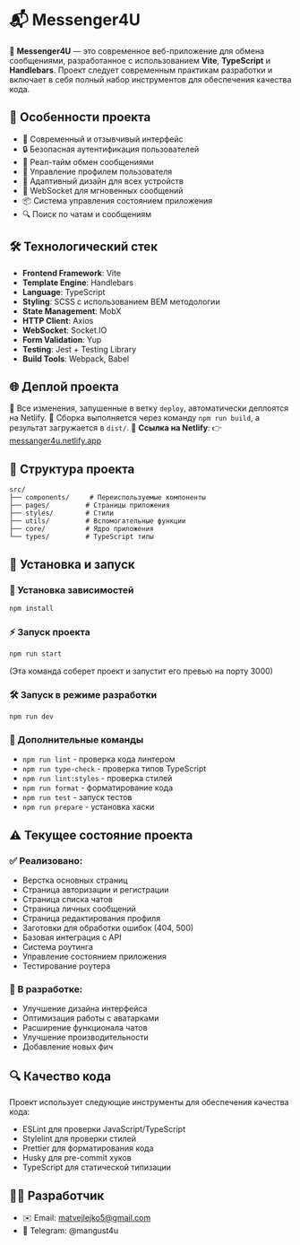 # 📬 Messenger4U

🚀 **Messenger4U** — это современное веб-приложение для обмена сообщениями, разработанное с использованием **Vite**, **TypeScript** и **Handlebars**. Проект следует современным практикам разработки и включает в себя полный набор инструментов для обеспечения качества кода.

## 🌟 Особенности проекта

- 🎨 Современный и отзывчивый интерфейс
- 🔒 Безопасная аутентификация пользователей
- 💬 Реал-тайм обмен сообщениями
- 👥 Управление профилем пользователя
- 📱 Адаптивный дизайн для всех устройств
- 🔄 WebSocket для мгновенных сообщений
- 📦 Система управления состоянием приложения
- 🔍 Поиск по чатам и сообщениям

## 🛠 Технологический стек

- **Frontend Framework**: Vite
- **Template Engine**: Handlebars
- **Language**: TypeScript
- **Styling**: SCSS с использованием BEM методологии
- **State Management**: MobX
- **HTTP Client**: Axios
- **WebSocket**: Socket.IO
- **Form Validation**: Yup
- **Testing**: Jest + Testing Library
- **Build Tools**: Webpack, Babel

## 🌐 Деплой проекта

🔹 Все изменения, запушенные в ветку `deploy`, автоматически деплоятся на Netlify.
🔹 Сборка выполняется через команду `npm run build`, а результат загружается в `dist/`.
🔗 **Ссылка на Netlify**:
👉 [messanger4u.netlify.app](https://messanger4u.netlify.app)

## 📂 Структура проекта

```
src/
├── components/     # Переиспользуемые компоненты
├── pages/         # Страницы приложения
├── styles/        # Стили
├── utils/         # Вспомогательные функции
├── core/          # Ядро приложения
└── types/         # TypeScript типы
```

## 🚀 Установка и запуск

### 🔧 Установка зависимостей
```bash
npm install
```

### ⚡ Запуск проекта
```bash
npm run start
```
(Эта команда соберет проект и запустит его превью на порту 3000)

### 🛠 Запуск в режиме разработки
```bash
npm run dev
```

### 📝 Дополнительные команды

- `npm run lint` - проверка кода линтером
- `npm run type-check` - проверка типов TypeScript
- `npm run lint:styles` - проверка стилей
- `npm run format` - форматирование кода
- `npm run test` - запуск тестов
- `npm run prepare` - установка хаски

## ⚠️ Текущее состояние проекта

### ✅ Реализовано:
- Верстка основных страниц
- Страница авторизации и регистрации
- Страница списка чатов
- Страница личных сообщений
- Страница редактирования профиля
- Заготовки для обработки ошибок (404, 500)
- Базовая интеграция с API
- Система роутинга
- Управление состоянием приложения
- Тестирование роутера

### 📝 В разработке:
- Улучшение дизайна интерфейса
- Оптимизация работы с аватарками
- Расширение функционала чатов
- Улучшение производительности
- Добавление новых фич

## 🔍 Качество кода

Проект использует следующие инструменты для обеспечения качества кода:
- ESLint для проверки JavaScript/TypeScript
- Stylelint для проверки стилей
- Prettier для форматирования кода
- Husky для pre-commit хуков
- TypeScript для статической типизации

## 👨‍💻 Разработчик

- ✉️ Email: matvejlejko5@gmail.com
- 💬 Telegram: @mangust4u
